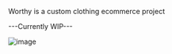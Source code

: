 Worthy is a custom clothing ecommerce project

---Currently WIP---

![image](https://user-images.githubusercontent.com/54520105/212821361-4c704b15-eb9a-4339-ad8c-d277252d5405.png)
